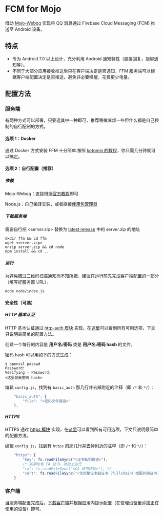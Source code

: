 ﻿# FCM for Mojo
借助 [Mojo-Webqq](https://github.com/sjdy521/Mojo-Webqq) 实现将 QQ 消息通过 Firebase Cloud Messaging (FCM) 推送至 Android 设备。

## 特点
* 专为 Android 7.0 以上设计，充分利用 Android 通知特性（直接回复，捆绑通知等）。
* 不同于大部分应用接收推送后只在客户端决定是否通知，FFM 服务端可以根据客户端配置决定是否推送，避免非必要唤醒，花费更少电量。

## 配置方法

### 服务端

有两种方式可以部署，只要选其中一种即可，推荐稍微麻烦一些但什么都是自己控制的自行配制的方式。

#### 选项 1：Docker
通过 Docker 方式安装 FFM 十分简单.按照 [kotomei 的教程](https://github.com/kotomei/fcm-for-mojo/blob/master/README.md)，你只需几分钟就可以搞定。

#### 选项 2：自行配置（推荐）

##### 依赖

Mojo-Webqq：直接根据[官方教程](https://github.com/sjdy521/Mojo-Webqq#安装方法)即可

Node.js：自己编译安装，或者直接[使用包管理器](https://nodejs.org/en/download/package-manager)

##### 下载服务端

需要自行把 <server.zip> 替换为 [latest release](https://github.com/RikkaW/FCM-for-Mojo/releases/latest) 中的 server.zip 的地址


```Shell
mkdir ffm && cd ffm
wget <server.zip>
unzip server.zip && cd node
npm install && cd ..
```

##### 运行

为避免错过二维码扫描通知而不知所措，建议在运行前先完成客户端配置的一部分（填写好服务器 URL）。

```Shell
node node/index.js
```

#### 安全性（可选）

##### HTTP 基本认证

HTTP 基本认证通过 [http-auth 模块](https://github.com/http-auth/http-auth) 实现，在[这里](https://github.com/http-auth/http-auth#configurations)可以看到所有可用选项，下文只说明最简单的配置方法。

创建一个每行的内容是 **用户名:密码** 或是 **用户名:密码 hash** 的文件。

密码 hash 可以用如下的方式生成：

```Shell
$ openssl passwd
Password:
Verifying - Password:
<这里就是密码 hash>
```

编辑 ```config.js```，找到有 ```basic_auth``` 那几行并去掉附近的注释（即 ```/*``` 和 ```*/```）：
```js
	"basic_auth": {
		"file": "<密码文件路径>"
	},
```

##### HTTPS

HTTPS 通过 [https 模块](https://nodejs.org/dist/latest/docs/api/https.html) 实现，在[这里](https://nodejs.org/dist/latest/docs/api/tls.html#tls_tls_createsecurecontext_options)可以看到所有可用选项，下文只说明最简单的配置方法。

编辑 ```config.js```，找到有 ```https``` 的那几行并去掉附近的注释（即 ```/*``` 和 ```*/```）：
```js
	"https": {
		"key": fs.readFileSync("<证书私钥路径>"),
		/* 如果你有 CA 证书，就加上这行
		"ca": fs.readFileSync("<CA 证书路径>"), */
		"cert": fs.readFileSync("<含完整证书链证书（fullchain）或服务端证书（server cert）的路径>")
	}
```

### 客户端

当服务端配置完成后，[下载客户端](https://github.com/RikkaW/FCM-for-Mojo/releases)并根据应用内提示配置（在管理设备里添加正在使用的设备）即可。
